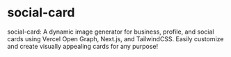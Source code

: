 # social-card
social-card: A dynamic image generator for business, profile, and social cards using Vercel Open Graph, Next.js, and TailwindCSS. Easily customize and create visually appealing cards for any purpose!
